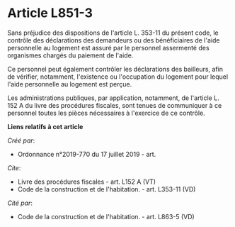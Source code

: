 # Article L851-3

Sans préjudice des dispositions de l'article L. 353-11 du présent code, le contrôle des déclarations des demandeurs ou des
bénéficiaires de l'aide personnelle au logement est assuré par le personnel assermenté des organismes chargés du paiement de
l'aide. 

Ce personnel peut également contrôler les déclarations des bailleurs, afin de vérifier, notamment, l'existence ou
l'occupation du logement pour lequel l'aide personnelle au logement est perçue. 

Les administrations publiques, par application, notamment, de l'article L. 152 A du livre des procédures fiscales, sont
tenues de communiquer à ce personnel toutes les pièces nécessaires à l'exercice de ce contrôle.

**Liens relatifs à cet article**

_Créé par_:

  - Ordonnance n°2019-770 du 17 juillet 2019 - art.

_Cite_:

  - Livre des procédures fiscales - art. L152 A (VT)
  - Code de la construction et de l'habitation. - art. L353-11 (VD)

_Cité par_:

  - Code de la construction et de l'habitation. - art. L863-5 (VD)
